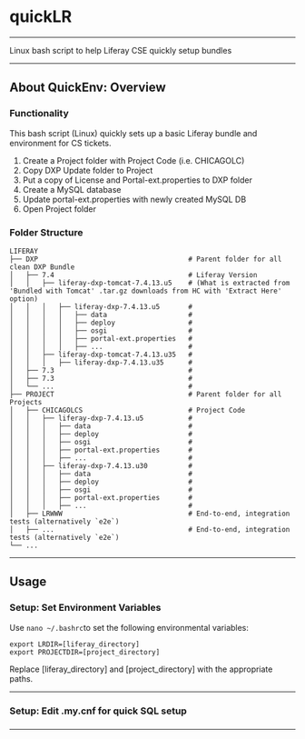 # quickLR

---

Linux bash script to help Liferay CSE quickly setup bundles

---

## About QuickEnv: Overview

### Functionality

This bash script (Linux) quickly sets up a basic Liferay bundle and environment for CS tickets.
1. Create a Project folder with Project Code (i.e. CHICAGOLC)
2. Copy DXP Update folder to Project
3. Put a copy of License and Portal-ext.properties to DXP folder
4. Create a MySQL database
5. Update portal-ext.properties with newly created MySQL DB
6. Open Project folder

### Folder Structure

    LIFERAY
    ├── DXP                                     # Parent folder for all clean DXP Bundle
    │   ├── 7.4                                 # Liferay Version
    │   │   ├── liferay-dxp-tomcat-7.4.13.u5    # (What is extracted from 'Bundled with Tomcat' .tar.gz downloads from HC with 'Extract Here' option)
    │   │   │   ├── liferay-dxp-7.4.13.u5       # 
    │   │   │   │   ├── data                    # 
    │   │   │   │   ├── deploy                  # 
    │   │   │   │   ├── osgi                    # 
    │   │   │   │   ├── portal-ext.properties   # 
    │   │   │   │   ├── ...                     # 
    │   │   ├── liferay-dxp-tomcat-7.4.13.u35   # 
    │   │   │   ├── liferay-dxp-7.4.13.u35      # 
    │   ├── 7.3                                 # 
    │   ├── 7.3                                 # 
    │   └── ...                                 # 
    ├── PROJECT                                 # Parent folder for all Projects
    │   ├── CHICAGOLCS                          # Project Code 
    │   │   ├── liferay-dxp-7.4.13.u5           # 
    │   │   │   ├── data                        # 
    │   │   │   ├── deploy                      # 
    │   │   │   ├── osgi                        # 
    │   │   │   ├── portal-ext.properties       # 
    │   │   │   ├── ...                         # 
    │   │   ├── liferay-dxp-7.4.13.u30          # 
    │   │   │   ├── data                        # 
    │   │   │   ├── deploy                      # 
    │   │   │   ├── osgi                        # 
    │   │   │   ├── portal-ext.properties       # 
    │   │   │   ├── ...                         # 
    │   ├── LRWWW                               # End-to-end, integration tests (alternatively `e2e`)
    │   ├── ...                                 # End-to-end, integration tests (alternatively `e2e`)
    └── ...


---

## Usage

### Setup: Set Environment Variables

Use `nano ~/.bashrc`to set the following environmental variables:
```
export LRDIR=[liferay_directory]
export PROJECTDIR=[project_directory]
```
Replace [liferay_directory] and [project_directory] with the appropriate paths.

---

### Setup: Edit .my.cnf for quick SQL setup


###

---
